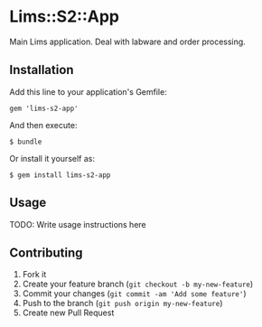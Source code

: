 # Lims::S2::App

Main Lims application. Deal with labware and order processing.

## Installation

Add this line to your application's Gemfile:

    gem 'lims-s2-app'

And then execute:

    $ bundle

Or install it yourself as:

    $ gem install lims-s2-app

## Usage

TODO: Write usage instructions here

## Contributing

1. Fork it
2. Create your feature branch (`git checkout -b my-new-feature`)
3. Commit your changes (`git commit -am 'Add some feature'`)
4. Push to the branch (`git push origin my-new-feature`)
5. Create new Pull Request
